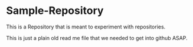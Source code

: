 # Sample-Repository
This is a Repository that is meant to experiment with repositories.

This is just a plain old read me file that we needed to get into github ASAP.
